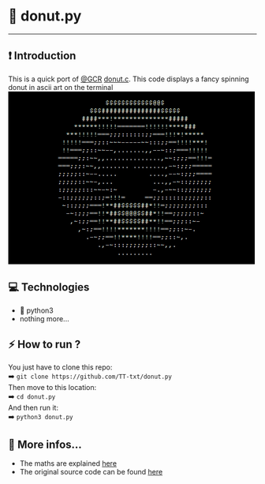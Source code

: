 # 🍩 donut.py
----------------------------------------------------------------
## ❗ Introduction
This is a quick port of [@GCR](https://gist.github.com/gcr/1075131) [donut.c](https://gist.github.com/gcr/1075131).
This code displays a fancy spinning donut in ascii art on the terminal <br/>
[<img src="img/preview.gif">](https://github.com/Goldent00thbrush/ascii_donut)

## 💻 Technologies
- 🐍 python3
- nothing more...

## :zap: How to run ?
You just have to clone this repo:<br/>
➡️ `git clone https://github.com/TT-txt/donut.py`<br/>
Then move to this location:<br/>
➡️ `cd donut.py`<br/>
And then run it:<br/>
➡️ `python3 donut.py`<br/>

## 📄 More infos...
- The maths are explained [here](https://www.a1k0n.net/2011/07/20/donut-math.html)
- The original source code can be found [here](https://gist.github.com/gcr/1075131)
